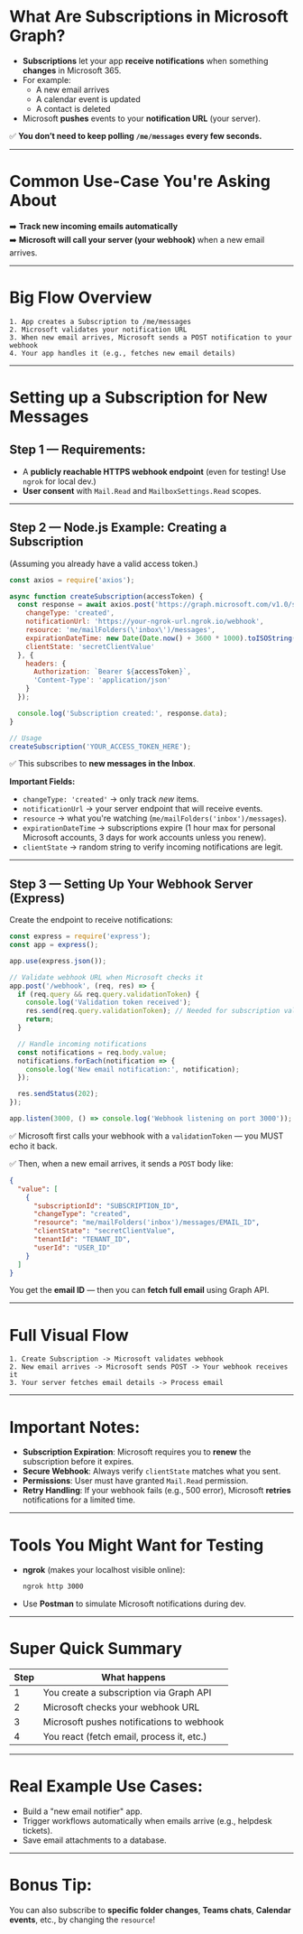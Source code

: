 # What Are Subscriptions in Microsoft Graph?

- **Subscriptions** let your app **receive notifications** when something **changes** in Microsoft 365.
- For example:
  - A new email arrives
  - A calendar event is updated
  - A contact is deleted
- Microsoft **pushes** events to your **notification URL** (your server).

✅ **You don’t need to keep polling `/me/messages` every few seconds.**

---

# Common Use-Case You're Asking About

➡️ **Track new incoming emails automatically**  
➡️ **Microsoft will call your server (your webhook)** when a new email arrives.

---

# Big Flow Overview

```
1. App creates a Subscription to /me/messages
2. Microsoft validates your notification URL
3. When new email arrives, Microsoft sends a POST notification to your webhook
4. Your app handles it (e.g., fetches new email details)
```

---

# Setting up a Subscription for New Messages

## Step 1 — Requirements:

- A **publicly reachable HTTPS webhook endpoint** (even for testing! Use `ngrok` for local dev.)
- **User consent** with `Mail.Read` and `MailboxSettings.Read` scopes.

---

## Step 2 — Node.js Example: Creating a Subscription

(Assuming you already have a valid access token.)

```javascript
const axios = require('axios');

async function createSubscription(accessToken) {
  const response = await axios.post('https://graph.microsoft.com/v1.0/subscriptions', {
    changeType: 'created',
    notificationUrl: 'https://your-ngrok-url.ngrok.io/webhook',
    resource: 'me/mailFolders(\'inbox\')/messages',
    expirationDateTime: new Date(Date.now() + 3600 * 1000).toISOString(), // 1 hour ahead
    clientState: 'secretClientValue'
  }, {
    headers: {
      Authorization: `Bearer ${accessToken}`,
      'Content-Type': 'application/json'
    }
  });

  console.log('Subscription created:', response.data);
}

// Usage
createSubscription('YOUR_ACCESS_TOKEN_HERE');
```

✅ This subscribes to **new messages in the Inbox**.

**Important Fields:**
- `changeType: 'created'` → only track *new* items.
- `notificationUrl` → your server endpoint that will receive events.
- `resource` → what you're watching (`me/mailFolders('inbox')/messages`).
- `expirationDateTime` → subscriptions expire (1 hour max for personal Microsoft accounts, 3 days for work accounts unless you renew).
- `clientState` → random string to verify incoming notifications are legit.

---

## Step 3 — Setting Up Your Webhook Server (Express)

Create the endpoint to receive notifications:

```javascript
const express = require('express');
const app = express();

app.use(express.json());

// Validate webhook URL when Microsoft checks it
app.post('/webhook', (req, res) => {
  if (req.query && req.query.validationToken) {
    console.log('Validation token received');
    res.send(req.query.validationToken); // Needed for subscription validation
    return;
  }

  // Handle incoming notifications
  const notifications = req.body.value;
  notifications.forEach(notification => {
    console.log('New email notification:', notification);
  });

  res.sendStatus(202);
});

app.listen(3000, () => console.log('Webhook listening on port 3000'));
```

✅ Microsoft first calls your webhook with a `validationToken` — you MUST echo it back.

✅ Then, when a new email arrives, it sends a `POST` body like:

```json
{
  "value": [
    {
      "subscriptionId": "SUBSCRIPTION_ID",
      "changeType": "created",
      "resource": "me/mailFolders('inbox')/messages/EMAIL_ID",
      "clientState": "secretClientValue",
      "tenantId": "TENANT_ID",
      "userId": "USER_ID"
    }
  ]
}
```

You get the **email ID** — then you can **fetch full email** using Graph API.

---

# Full Visual Flow

```
1. Create Subscription -> Microsoft validates webhook
2. New email arrives -> Microsoft sends POST -> Your webhook receives it
3. Your server fetches email details -> Process email
```

---

# Important Notes:

- **Subscription Expiration**: Microsoft requires you to **renew** the subscription before it expires.
- **Secure Webhook**: Always verify `clientState` matches what you sent.
- **Permissions**: User must have granted `Mail.Read` permission.
- **Retry Handling**: If your webhook fails (e.g., 500 error), Microsoft **retries** notifications for a limited time.

---

# Tools You Might Want for Testing

- **ngrok** (makes your localhost visible online):  
  ```bash
  ngrok http 3000
  ```
- Use **Postman** to simulate Microsoft notifications during dev.

---

# Super Quick Summary

| Step | What happens                             |
|------|------------------------------------------|
| 1    | You create a subscription via Graph API  |
| 2    | Microsoft checks your webhook URL        |
| 3    | Microsoft pushes notifications to webhook |
| 4    | You react (fetch email, process it, etc.) |

---

# Real Example Use Cases:

- Build a "new email notifier" app.
- Trigger workflows automatically when emails arrive (e.g., helpdesk tickets).
- Save email attachments to a database.

---

# Bonus Tip:
You can also subscribe to **specific folder changes**, **Teams chats**, **Calendar events**, etc., by changing the `resource`!

